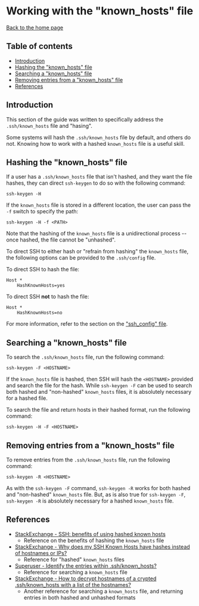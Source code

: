 # Working with the "known_hosts" file

[Back to the home page](README.md)

## Table of contents

- [Introduction](#introduction)
- [Hashing the "known_hosts" file](#hashing-the-known_hosts-file)
- [Searching a "known_hosts" file](#searching-a-known_hosts-file)
- [Removing entries from a "known_hosts" file](#removing-entries-from-a-known_hosts-file)
- [References](#references)

## Introduction

This section of the guide was written to specifically address the `.ssh/known_hosts` file and "hasing".

Some systems will hash the `.ssh/known_hosts` file by default, and others do not. Knowing how to work with a hashed `known_hosts` file is a useful skill.

## Hashing the "known_hosts" file

If a user has a `.ssh/known_hosts` file that isn't hashed, and they want the file hashes, they can direct `ssh-keygen` to do so with the following command:

```
ssh-keygen -H
```

If the `known_hosts` file is stored in a different location, the user can pass the `-f` switch to specify the path:

```
ssh-keygen -H -f <PATH>
```

Note that the hashing of the `known_hosts` file is a unidirectional process -- once hashed, the file cannot be "unhashed".

To direct SSH to either hash or "refrain from hashing" the `known_hosts` file, the following options can be provided to the `.ssh/config` file.

To direct SSH to hash the file:

```
Host *
    HashKnownHosts=yes
```

To direct SSH **not** to hash the file:

```
Host *
    HashKnownHosts=no
```

For more information, refer to the section on the ["ssh_config" file](ssh-config.md#general-configuration).

## Searching a "known_hosts" file

To search the `.ssh/known_hosts` file, run the following command:

```
ssh-keygen -F <HOSTNAME>
```

If the `known_hosts` file is hashed, then SSH will hash the `<HOSTNAME>` provided and search the file for the hash. While `ssh-keygen -F` can be used to search both hashed and "non-hashed" `known_hosts` files, it is absolutely necessary for a hashed file.

To search the file and return hosts in their hashed format, run the following command:

```
ssh-keygen -H -F <HOSTNAME>
```

## Removing entries from a "known_hosts" file

To remove entries from the `.ssh/known_hosts` file, run the following command:

```
ssh-keygen -R <HOSTNAME>
```

As with the `ssh-keygen -F` command, `ssh-keygen -R` works for both hashed and "non-hashed" `known_hosts` file. But, as is also true for `ssh-keygen -F`, `ssh-keygen -R` is absolutely necessary for a hashed `known_hosts` file.

## References

- [StackExchange - SSH: benefits of using hashed known hosts](https://security.stackexchange.com/questions/56268/ssh-benefits-of-using-hashed-known-hosts)
    - Reference on the benefits of hashing the `known_hosts` file
- [StackExchange - Why does my SSH Known Hosts have hashes instead of hostnames or IPs?](https://unix.stackexchange.com/questions/719513/why-does-my-ssh-known-hosts-have-hashes-instead-of-hostnames-or-ips)
    - Reference for "hashed" `known_hosts` files
- [Superuser - Identify the entries within .ssh/known_hosts?](https://superuser.com/questions/1341788/identify-the-entries-within-ssh-known-hosts)
    - Reference for searching a `known_hosts` file
- [StackExchange - How to decrypt hostnames of a crypted .ssh/known_hosts with a list of the hostnames?](https://unix.stackexchange.com/questions/175071/how-to-decrypt-hostnames-of-a-crypted-ssh-known-hosts-with-a-list-of-the-hostna/175072#175072)
    - Another reference for searching a `known_hosts` file, and returning entries in both hashed and unhashed formats
